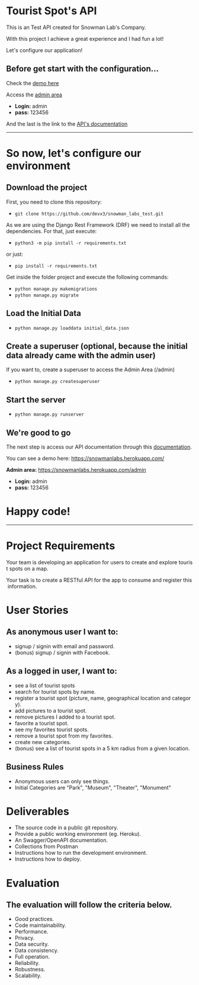 # Tourist Spot's API

This is an Test API created for Snowman Lab's Company. 

With this project I achieve a great experience and I had fun a lot! 

Let's configure our application!

## Before get start with the configuration... 

Check the [demo here](https://snowmanlabs.herokuapp.com/)

Access the [admin area](https://snowmanlabs.herokuapp.com/)

- **Login:** admin
- **pass:** 123456

And the last is the link to the [API's documentation](https://documenter.getpostman.com/view/7747875/TVRd9r4d)

-----

# So now, let's configure our environment

## Download the project

First, you need to clone this repository: 

- `git clone https://github.com/devx3/snowman_labs_test.git`

As we are using the Django Rest Framework (DRF) we need to install all the dependencies. For that, just execute: 

- `python3 -m pip install -r requirements.txt`

or just: 

- `pip install -r requirements.txt`

Get inside the folder project and execute the following commands:

- `python manage.py makemigrations`
- `python manage.py migrate`

## Load the Initial Data
- `python manage.py loaddata initial_data.json`

## Create a superuser (optional, because the initial data already came with the admin user)
If you want to, create a superuser to access the Admin Area (/admin)
- `python manage.py createsuperuser`

## Start the server
- `python manage.py runserver`

## We're good to go

The next step is access our API documentation through this [documentation](https://documenter.getpostman.com/view/7747875/TVRd9r4d).

You can see a demo here: https://snowmanlabs.herokuapp.com/

**Admin area:** https://snowmanlabs.herokuapp.com/admin

- **Login:** admin
- **pass:** 123456

# Happy code! 

---------------


# **Project Requirements**

Your team is developing an application for users to create and explore tourist spots on a map.

Your task is to create a RESTful API for the app to consume and register this information.

# **User Stories**

## **As anonymous user I want to:**

- signup / signin with email and password.
- (bonus) signup / signin with Facebook.

## **As a logged in user, I want to:**

- see a list of tourist spots 
- search for tourist spots by name.
- register a tourist spot (picture, name, geographical location and category).
- add pictures to a tourist spot.
- remove pictures I added to a tourist spot.
- favorite a tourist spot.
- see my favorites tourist spots.
- remove a tourist spot from my favorites.
- create new categories.
- (bonus) see a list of tourist spots in a 5 km radius from a given location.

## **Business Rules**

- Anonymous users can only see things.
- Initial Categories are "Park", "Museum", "Theater", "Monument"

# **Deliverables**

- The source code in a public git repository.
- Provide a public working environment (eg. Heroku).
- An Swagger/OpenAPI documentation.
- Collections from Postman
- Instructions how to run the development environment.
- Instructions how to deploy.

# **Evaluation**

## **The evaluation will follow the criteria below.**

- Good practices.
- Code maintainability.
- Performance.
- Privacy.
- Data security.
- Data consistency.
- Full operation.
- Reliability.
- Robustness.
- Scalability.


